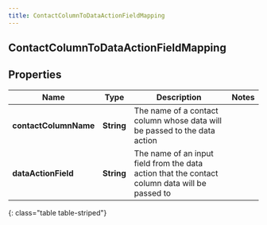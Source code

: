 ```yaml
---
title: ContactColumnToDataActionFieldMapping
---
```

## ContactColumnToDataActionFieldMapping


## Properties

| Name | Type | Description | Notes |
| ------------ | ------------- | ------------- | ------------- |
| **contactColumnName** | <!----><!---->**String**<!----> | The name of a contact column whose data will be passed to the data action |  |
| **dataActionField** | <!----><!---->**String**<!----> | The name of an input field from the data action that the contact column data will be passed to |  |
{: class="table table-striped"}



